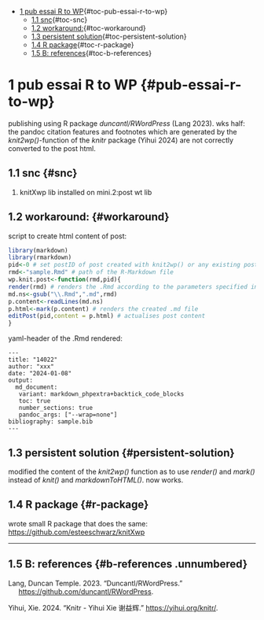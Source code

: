 -   [1 pub essai R to WP](#pub-essai-r-to-wp){#toc-pub-essai-r-to-wp}
    -   [1.1 snc](#snc){#toc-snc}
    -   [1.2 workaround:](#workaround){#toc-workaround}
    -   [1.3 persistent solution](#persistent-solution){#toc-persistent-solution}
    -   [1.4 R package](#r-package){#toc-r-package}
    -   [1.5 B: references](#b-references){#toc-b-references}

# 1 pub essai R to WP {#pub-essai-r-to-wp}

publishing using R package *duncantl/RWordPress* (Lang 2023). wks half: the pandoc citation features and footnotes which are generated by the *knit2wp()*-function of the *knitr* package (Yihui 2024) are not correctly converted to the post html.

## 1.1 snc {#snc}

1.  knitXwp lib installed on mini.2:post wt lib

## 1.2 workaround: {#workaround}

script to create html content of post:

``` r
library(markdown)
library(rmarkdown)
pid<-0 # set postID of post created with knit2wp() or any existing post
rmd<-"sample.Rmd" # path of the R-Markdown file
wp.knit.post<-function(rmd,pid){
render(rmd) # renders the .Rmd according to the parameters specified in the YAML header of the .Rmd
md.ns<-gsub("\\.Rmd",".md",rmd)
p.content<-readLines(md.ns)
p.html<-mark(p.content) # renders the created .md file
editPost(pid,content = p.html) # actualises post content
}
```

yaml-header of the .Rmd rendered:

    ---
    title: "14022"
    author: "xxx"
    date: "2024-01-08"
    output: 
      md_document:
       variant: markdown_phpextra+backtick_code_blocks
       toc: true
       number_sections: true
       pandoc_args: ["--wrap=none"]
    bibliography: sample.bib
    ---

## 1.3 persistent solution {#persistent-solution}

modified the content of the *knit2wp()* function as to use *render()* and *mark()* instead of *knit()* and *markdownToHTML()*. now works.

## 1.4 R package {#r-package}

wrote small R package that does the same: <https://github.com/esteeschwarz/knitXwp>

------------------------------------------------------------------------

## 1.5 B: references {#b-references .unnumbered}

<div id="refs" class="references csl-bib-body hanging-indent" markdown="1">

<div id="ref-lang_duncantlrwordpress_2023" class="csl-entry" markdown="1">

Lang, Duncan Temple. 2023. “Duncantl/RWordPress.” <https://github.com/duncantl/RWordPress>.

</div>

<div id="ref-yihui_knitr_2024" class="csl-entry" markdown="1">

Yihui, Xie. 2024. “Knitr - Yihui Xie 谢益辉.” <https://yihui.org/knitr/>.

</div>

</div>
